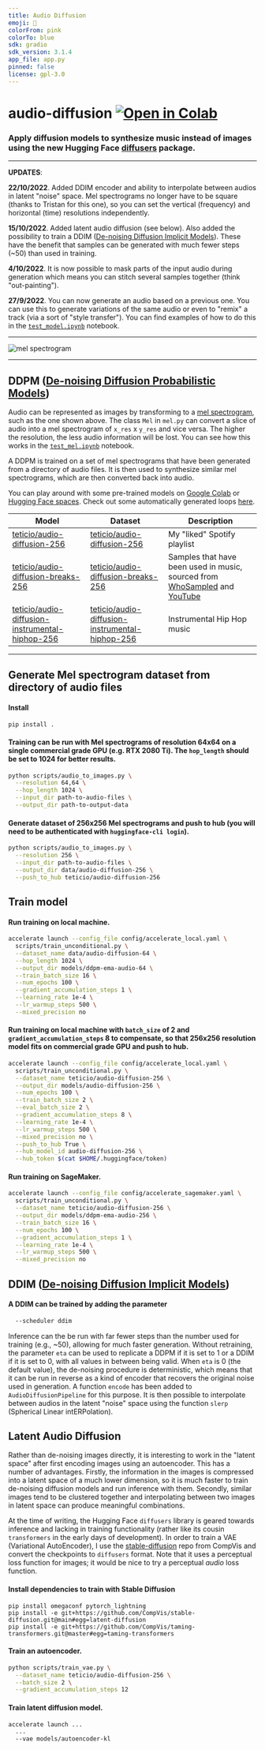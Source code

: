 ```yaml
---
title: Audio Diffusion
emoji: 🎵
colorFrom: pink
colorTo: blue
sdk: gradio
sdk_version: 3.1.4
app_file: app.py
pinned: false
license: gpl-3.0
---
```

# audio-diffusion [![Open in Colab](https://colab.research.google.com/assets/colab-badge.svg)](https://colab.research.google.com/github/teticio/audio-diffusion/blob/master/notebooks/gradio_app.ipynb)

### Apply diffusion models to synthesize music instead of images using the new Hugging Face [diffusers](https://github.com/huggingface/diffusers) package.

---

**UPDATES**:

**22/10/2022**. Added DDIM encoder and ability to interpolate between audios in latent "noise" space. Mel spectrograms no longer have to be square (thanks to Tristan for this one), so you can set the vertical (frequency) and horizontal (time) resolutions independently.

**15/10/2022**. Added latent audio diffusion (see below). Also added the possibility to train a DDIM ([De-noising Diffusion Implicit Models](https://arxiv.org/pdf/2010.02502.pdf)). These have the benefit that samples can be generated with much fewer steps (~50) than used in training.

**4/10/2022**. It is now possible to mask parts of the input audio during generation which means you can stitch several samples together (think "out-painting").

**27/9/2022**. You can now generate an audio based on a previous one. You can use this to generate variations of the same audio or even to "remix" a track (via a sort of "style transfer"). You can find examples of how to do this in the [`test_model.ipynb`](https://colab.research.google.com/github/teticio/audio-diffusion/blob/master/notebooks/test_model.ipynb) notebook.

---

![mel spectrogram](mel.png)

---

## DDPM ([De-noising Diffusion Probabilistic Models](https://arxiv.org/abs/2006.11239))

Audio can be represented as images by transforming to a [mel spectrogram](https://en.wikipedia.org/wiki/Mel-frequency_cepstrum), such as the one shown above. The class `Mel` in `mel.py` can convert a slice of audio into a mel spectrogram of `x_res` x `y_res` and vice versa. The higher the resolution, the less audio information will be lost. You can see how this works in the [`test_mel.ipynb`](https://github.com/teticio/audio-diffusion/blob/main/notebooks/test_mel.ipynb) notebook.

A DDPM is trained on a set of mel spectrograms that have been generated from a directory of audio files. It is then used to synthesize similar mel spectrograms, which are then converted back into audio.

You can play around with some pre-trained models on [Google Colab](https://colab.research.google.com/github/teticio/audio-diffusion/blob/master/notebooks/test_model.ipynb) or [Hugging Face spaces](https://huggingface.co/spaces/teticio/audio-diffusion). Check out some automatically generated loops [here](https://soundcloud.com/teticio2/sets/audio-diffusion-loops).


| Model | Dataset | Description |
|-------|---------|-------------|
| [teticio/audio-diffusion-256](https://huggingface.co/teticio/audio-diffusion-256) | [teticio/audio-diffusion-256](https://huggingface.co/datasets/teticio/audio-diffusion-256) | My "liked" Spotify playlist |
| [teticio/audio-diffusion-breaks-256](https://huggingface.co/teticio/audio-diffusion-breaks-256) | [teticio/audio-diffusion-breaks-256](https://huggingface.co/datasets/teticio/audio-diffusion-breaks-256) | Samples that have been used in music, sourced from [WhoSampled](https://whosampled.com) and [YouTube](https://youtube.com) |
| [teticio/audio-diffusion-instrumental-hiphop-256](https://huggingface.co/teticio/audio-diffusion-instrumental-hiphop-256) | [teticio/audio-diffusion-instrumental-hiphop-256](https://huggingface.co/datasets/teticio/audio-diffusion-instrumental-hiphop-256) | Instrumental Hip Hop music |

---

## Generate Mel spectrogram dataset from directory of audio files
#### Install
```bash
pip install .
```

#### Training can be run with Mel spectrograms of resolution 64x64 on a single commercial grade GPU (e.g. RTX 2080 Ti). The `hop_length` should be set to 1024 for better results.
```bash
python scripts/audio_to_images.py \
  --resolution 64,64 \
  --hop_length 1024 \
  --input_dir path-to-audio-files \
  --output_dir path-to-output-data
```

#### Generate dataset of 256x256 Mel spectrograms and push to hub (you will need to be authenticated with `huggingface-cli login`).
```bash
python scripts/audio_to_images.py \
  --resolution 256 \
  --input_dir path-to-audio-files \
  --output_dir data/audio-diffusion-256 \
  --push_to_hub teticio/audio-diffusion-256
```
  
## Train model
#### Run training on local machine.
```bash
accelerate launch --config_file config/accelerate_local.yaml \
  scripts/train_unconditional.py \
  --dataset_name data/audio-diffusion-64 \
  --hop_length 1024 \
  --output_dir models/ddpm-ema-audio-64 \
  --train_batch_size 16 \
  --num_epochs 100 \
  --gradient_accumulation_steps 1 \
  --learning_rate 1e-4 \
  --lr_warmup_steps 500 \
  --mixed_precision no
```

#### Run training on local machine with `batch_size` of 2 and `gradient_accumulation_steps` 8 to compensate, so that 256x256 resolution model fits on commercial grade GPU and push to hub.
```bash
accelerate launch --config_file config/accelerate_local.yaml \
  scripts/train_unconditional.py \
  --dataset_name teticio/audio-diffusion-256 \
  --output_dir models/audio-diffusion-256 \
  --num_epochs 100 \
  --train_batch_size 2 \
  --eval_batch_size 2 \
  --gradient_accumulation_steps 8 \
  --learning_rate 1e-4 \
  --lr_warmup_steps 500 \
  --mixed_precision no \
  --push_to_hub True \
  --hub_model_id audio-diffusion-256 \
  --hub_token $(cat $HOME/.huggingface/token)
```

#### Run training on SageMaker.
```bash
accelerate launch --config_file config/accelerate_sagemaker.yaml \
  scripts/train_unconditional.py \
  --dataset_name teticio/audio-diffusion-256 \
  --output_dir models/ddpm-ema-audio-256 \
  --train_batch_size 16 \
  --num_epochs 100 \
  --gradient_accumulation_steps 1 \
  --learning_rate 1e-4 \
  --lr_warmup_steps 500 \
  --mixed_precision no
```
## DDIM ([De-noising Diffusion Implicit Models](https://arxiv.org/pdf/2010.02502.pdf))
#### A DDIM can be trained by adding the parameter
```bash
  --scheduler ddim
```
Inference can the be run with far fewer steps than the number used for training (e.g., ~50), allowing for much faster generation. Without retraining, the parameter `eta` can be used to replicate a DDPM if it is set to 1 or a DDIM if it is set to 0, with all values in between being valid. When `eta` is 0 (the default value), the de-noising procedure is deterministic, which means that it can be run in reverse as a kind of encoder that recovers the original noise used in generation. A function `encode` has been added to `AudioDiffusionPipeline` for this purpose. It is then possible to interpolate between audios in the latent "noise" space using the function `slerp` (Spherical Linear intERPolation).

## Latent Audio Diffusion
Rather than de-noising images directly, it is interesting to work in the "latent space" after first encoding images using an autoencoder. This has a number of advantages. Firstly, the information in the images is compressed into a latent space of a much lower dimension, so it is much faster to train de-noising diffusion models and run inference with them. Secondly, similar images tend to be clustered together and interpolating between two images in latent space can produce meaningful combinations.

At the time of writing, the Hugging Face `diffusers` library is geared towards inference and lacking in training functionality (rather like its cousin `transformers` in the early days of development). In order to train a VAE (Variational AutoEncoder), I use the [stable-diffusion](https://github.com/CompVis/stable-diffusion) repo from CompVis and convert the checkpoints to `diffusers` format. Note that it uses a perceptual loss function for images; it would be nice to try a perceptual *audio* loss function.

#### Install dependencies to train with Stable Diffusion
```
pip install omegaconf pytorch_lightning
pip install -e git+https://github.com/CompVis/stable-diffusion.git@main#egg=latent-diffusion
pip install -e git+https://github.com/CompVis/taming-transformers.git@master#egg=taming-transformers
```

#### Train an autoencoder.
```bash
python scripts/train_vae.py \
  --dataset_name teticio/audio-diffusion-256 \
  --batch_size 2 \
  --gradient_accumulation_steps 12
```

#### Train latent diffusion model.
```bash
accelerate launch ...
  ...
  --vae models/autoencoder-kl
```
